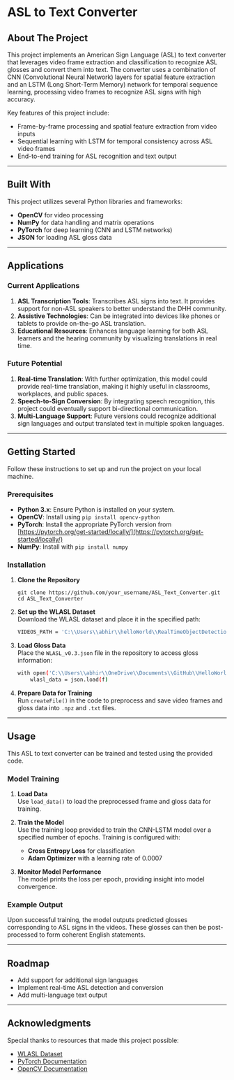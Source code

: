 # ASL to Text Converter

## About The Project

This project implements an American Sign Language (ASL) to text converter that leverages video frame extraction and classification to recognize ASL glosses and convert them into text. The converter uses a combination of CNN (Convolutional Neural Network) layers for spatial feature extraction and an LSTM (Long Short-Term Memory) network for temporal sequence learning, processing video frames to recognize ASL signs with high accuracy.

Key features of this project include:
- Frame-by-frame processing and spatial feature extraction from video inputs
- Sequential learning with LSTM for temporal consistency across ASL video frames
- End-to-end training for ASL recognition and text output

---

## Built With

This project utilizes several Python libraries and frameworks:
- **OpenCV** for video processing
- **NumPy** for data handling and matrix operations
- **PyTorch** for deep learning (CNN and LSTM networks)
- **JSON** for loading ASL gloss data
  
---

## Applications

### Current Applications
1. **ASL Transcription Tools**: Transcribes ASL signs into text. It provides support for non-ASL speakers to better understand the DHH community.
2. **Assistive Technologies**: Can be integrated into devices like phones or tablets to provide on-the-go ASL translation.
3. **Educational Resources**: Enhances language learning for both ASL learners and the hearing community by visualizing translations in real time.

### Future Potential
1. **Real-time Translation**: With further optimization, this model could provide real-time translation, making it highly useful in classrooms, workplaces, and public spaces.
2. **Speech-to-Sign Conversion**: By integrating speech recognition, this project could eventually support bi-directional communication.
3. **Multi-Language Support**: Future versions could recognize additional sign languages and output translated text in multiple spoken languages.

---

## Getting Started

Follow these instructions to set up and run the project on your local machine.

### Prerequisites

- **Python 3.x**: Ensure Python is installed on your system.
- **OpenCV**: Install using `pip install opencv-python`
- **PyTorch**: Install the appropriate PyTorch version from [https://pytorch.org/get-started/locally/](https://pytorch.org/get-started/locally/)
- **NumPy**: Install with `pip install numpy`

### Installation

1. **Clone the Repository**  
   ```
   git clone https://github.com/your_username/ASL_Text_Converter.git
   cd ASL_Text_Converter
   ```

2. **Set up the WLASL Dataset**  
   Download the WLASL dataset and place it in the specified path:
   ```bash
   VIDEOS_PATH = 'C:\\Users\\abhir\\helloWorld\\RealTimeObjectDetection\\Tensorflow\\workspace\\dataset'
   ```

3. **Load Gloss Data**  
   Place the `WLASL_v0.3.json` file in the repository to access gloss information:
   ```bash
   with open('C:\\Users\\abhir\\OneDrive\\Documents\\GitHub\\HelloWorld\\WLASL_v0.3.json', 'r') as f:
       wlasl_data = json.load(f)
   ```

4. **Prepare Data for Training**  
   Run `createFile()` in the code to preprocess and save video frames and gloss data into `.npz` and `.txt` files.

---

## Usage

This ASL to text converter can be trained and tested using the provided code. 

### Model Training

1. **Load Data**  
   Use `load_data()` to load the preprocessed frame and gloss data for training.

2. **Train the Model**  
   Use the training loop provided to train the CNN-LSTM model over a specified number of epochs. Training is configured with:
   - **Cross Entropy Loss** for classification
   - **Adam Optimizer** with a learning rate of 0.0007

3. **Monitor Model Performance**  
   The model prints the loss per epoch, providing insight into model convergence.

### Example Output

Upon successful training, the model outputs predicted glosses corresponding to ASL signs in the videos. These glosses can then be post-processed to form coherent English statements.

---

## Roadmap

- Add support for additional sign languages
- Implement real-time ASL detection and conversion
- Add multi-language text output

---

## Acknowledgments

Special thanks to resources that made this project possible:
- [WLASL Dataset](https://example.com)
- [PyTorch Documentation](https://pytorch.org/docs/stable/index.html)
- [OpenCV Documentation](https://docs.opencv.org/master/)
